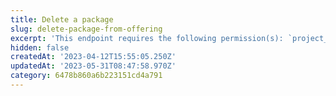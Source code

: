 ```yaml
---
title: Delete a package
slug: delete-package-from-offering
excerpt: 'This endpoint requires the following permission(s): `project_configuration:packages:read_write`.'
hidden: false
createdAt: '2023-04-12T15:55:05.250Z'
updatedAt: '2023-05-31T08:47:58.970Z'
category: 6478b860a6b223151cd4a791
---
```

